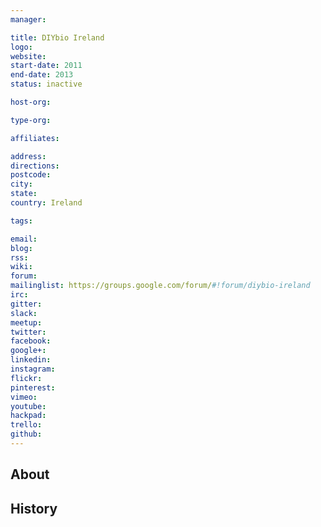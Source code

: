 ```yaml
---
manager:

title: DIYbio Ireland
logo:
website:
start-date: 2011
end-date: 2013
status: inactive

host-org:

type-org:

affiliates:

address:
directions:
postcode:
city:
state:
country: Ireland

tags:

email:
blog:
rss:
wiki:
forum:
mailinglist: https://groups.google.com/forum/#!forum/diybio-ireland
irc:
gitter:
slack:
meetup:
twitter:
facebook:
google+:
linkedin:
instagram:
flickr:
pinterest:
vimeo:
youtube:
hackpad:
trello:
github:
---
```


## About

## History
